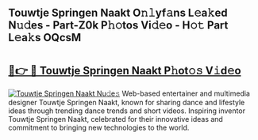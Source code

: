 ## Touwtje Springen Naakt O𝚗𝚕yf𝚊ns L𝚎a𝚔ed N𝚞𝚍es - Part-Z0k P𝚑𝚘tos Vi𝚍𝚎o - H𝚘𝚝 Part L𝚎a𝚔s OQcsM

# <h2><a href="http://kfcax6.oniu.top/?m=Touwtje+Springen+Naakt">🔗👉 🔴 Touwtje Springen Naakt P𝚑ot𝚘𝚜 V𝚒d𝚎o</a></h2>

[![Touwtje Springen Naakt Nu𝚍e𝚜](https://i.imgur.com/0qMVB7G.gif)](http://kfcax6.oniu.top/?m=Touwtje+Springen+Naakt)
Web-based entertainer and multimedia designer Touwtje Springen Naakt, known for sharing dance and lifestyle ideas through trending dance trends and short videos. Inspiring inventor Touwtje Springen Naakt, celebrated for their innovative ideas and commitment to bringing new technologies to the world.  
